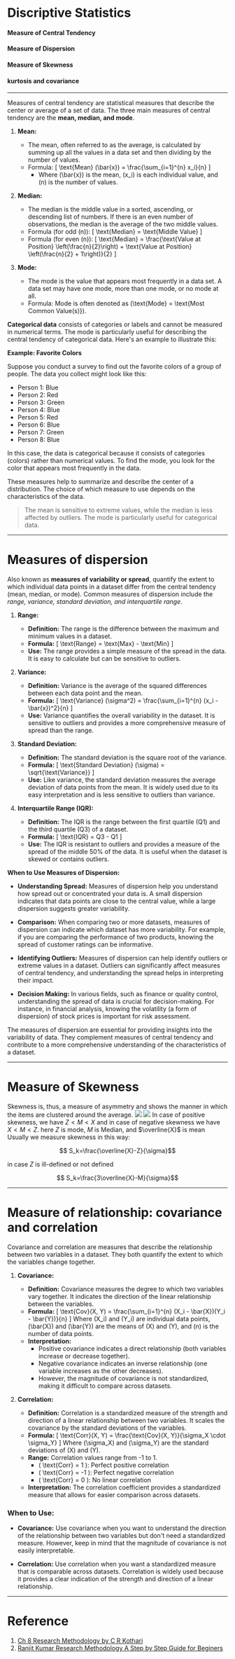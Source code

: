 
# Discriptive Statistics

#### Measure of Central Tendency
#### Measure of Dispersion
#### Measure of Skewness
#### kurtosis and covariance


---
Measures of central tendency are statistical measures that describe the center or average of a set of data. The three main measures of central tendency are the **mean, median, and mode**. 

1. **Mean:**
   - The mean, often referred to as the average, is calculated by summing up all the values in a data set and then dividing by the number of values.
   - Formula: \[ \text{Mean} (\bar{x}) = \frac{\sum_{i=1}^{n} x_i}{n} \]
     - Where \(\bar{x}\) is the mean, \(x_i\) is each individual value, and \(n\) is the number of values.

2. **Median:**
   - The median is the middle value in a sorted, ascending, or descending list of numbers. If there is an even number of observations, the median is the average of the two middle values.
   - Formula (for odd \(n\)): \[ \text{Median} = \text{Middle Value} \]
   - Formula (for even \(n\)): \[ \text{Median} = \frac{\text{Value at Position} \left(\frac{n}{2}\right) + \text{Value at Position} \left(\frac{n}{2} + 1\right)}{2} \]

3. **Mode:**
   - The mode is the value that appears most frequently in a data set. A data set may have one mode, more than one mode, or no mode at all.
   - Formula: Mode is often denoted as \(\text{Mode} = \text{Most Common Value(s)}\).

**Categorical data** consists of categories or labels and cannot be measured in numerical terms. The mode is particularly useful for describing the central tendency of categorical data. Here's an example to illustrate this:

**Example: Favorite Colors**

Suppose you conduct a survey to find out the favorite colors of a group of people. The data you collect might look like this:

- Person 1: Blue
- Person 2: Red
- Person 3: Green
- Person 4: Blue
- Person 5: Red
- Person 6: Blue
- Person 7: Green
- Person 8: Blue

In this case, the data is categorical because it consists of categories (colors) rather than numerical values. To find the mode, you look for the color that appears most frequently in the data.

These measures help to summarize and describe the center of a distribution. The choice of which measure to use depends on the characteristics of the data. 
> The mean is sensitive to extreme values, while the median is less affected by outliers. 
> The mode is particularly useful for categorical data.

---
# Measures of dispersion
Also known as **measures of variability or spread**, quantify the extent to which individual data points in a dataset differ from the central tendency (mean, median, or mode). Common measures of dispersion include the *range, variance, standard deviation, and interquartile range*. 

1. **Range:**
   - **Definition:** The range is the difference between the maximum and minimum values in a dataset.
   - **Formula:** \[ \text{Range} = \text{Max} - \text{Min} \]
   - **Use:** The range provides a simple measure of the spread in the data. It is easy to calculate but can be sensitive to outliers.

2. **Variance:**
   - **Definition:** Variance is the average of the squared differences between each data point and the mean.
   - **Formula:** \[ \text{Variance} (\sigma^2) = \frac{\sum_{i=1}^{n} (x_i - \bar{x})^2}{n} \]
   - **Use:** Variance quantifies the overall variability in the dataset. It is sensitive to outliers and provides a more comprehensive measure of spread than the range.

3. **Standard Deviation:**
   - **Definition:** The standard deviation is the square root of the variance.
   - **Formula:** \[ \text{Standard Deviation} (\sigma) = \sqrt{\text{Variance}} \]
   - **Use:** Like variance, the standard deviation measures the average deviation of data points from the mean. It is widely used due to its easy interpretation and is less sensitive to outliers than variance.

4. **Interquartile Range (IQR):**
   - **Definition:** The IQR is the range between the first quartile (Q1) and the third quartile (Q3) of a dataset.
   - **Formula:** \[ \text{IQR} = Q3 - Q1 \]
   - **Use:** The IQR is resistant to outliers and provides a measure of the spread of the middle 50% of the data. It is useful when the dataset is skewed or contains outliers.

**When to Use Measures of Dispersion:**
- **Understanding Spread:** Measures of dispersion help you understand how spread out or concentrated your data is. A small dispersion indicates that data points are close to the central value, while a large dispersion suggests greater variability.
  
- **Comparison:** When comparing two or more datasets, measures of dispersion can indicate which dataset has more variability. For example, if you are comparing the performance of two products, knowing the spread of customer ratings can be informative.

- **Identifying Outliers:** Measures of dispersion can help identify outliers or extreme values in a dataset. Outliers can significantly affect measures of central tendency, and understanding the spread helps in interpreting their impact.

- **Decision Making:** In various fields, such as finance or quality control, understanding the spread of data is crucial for decision-making. For instance, in financial analysis, knowing the volatility (a form of dispersion) of stock prices is important for risk assessment.

The measures of dispersion are essential for providing insights into the variability of data. They complement measures of central tendency and contribute to a more comprehensive understanding of the characteristics of a dataset.



---
# Measure of Skewness
Skewness is, thus, a measure of asymmetry and shows the manner in which the items are clustered
around the average.
![](./L012_01.png)
![](./L012_02.png)
In case of positive skewness, we have $Z < M < X$ and in case of negative skewness we have $X < M < Z$. here $Z$ is mode, $M$ is Median, and $\overline{X}$ is mean
Usually we measure skewness in this way:

$$ S_k=\frac{\overline{X}-Z}{\sigma}$$

in case $Z$ is ill-defined or not defined

$$ S_k=\frac{3\overline{X}-M}{\sigma}$$

---
# Measure of relationship: covariance and correlation

Covariance and correlation are measures that describe the relationship between two variables in a dataset. They both quantify the extent to which the variables change together.

1. **Covariance:**
   - **Definition:** Covariance measures the degree to which two variables vary together. It indicates the direction of the linear relationship between the variables.
   - **Formula:** 
     \[ \text{Cov}(X, Y) = \frac{\sum_{i=1}^{n} (X_i - \bar{X})(Y_i - \bar{Y})}{n} \]
     Where \(X_i\) and \(Y_i\) are individual data points, \(\bar{X}\) and \(\bar{Y}\) are the means of \(X\) and \(Y\), and \(n\) is the number of data points.
   - **Interpretation:** 
     - Positive covariance indicates a direct relationship (both variables increase or decrease together).
     - Negative covariance indicates an inverse relationship (one variable increases as the other decreases).
     - However, the magnitude of covariance is not standardized, making it difficult to compare across datasets.

2. **Correlation:**
   - **Definition:** Correlation is a standardized measure of the strength and direction of a linear relationship between two variables. It scales the covariance by the standard deviations of the variables.
   - **Formula:** 
     \[ \text{Corr}(X, Y) = \frac{\text{Cov}(X, Y)}{\sigma_X \cdot \sigma_Y} \]
     Where \(\sigma_X\) and \(\sigma_Y\) are the standard deviations of \(X\) and \(Y\).
   - **Range:** Correlation values range from -1 to 1.
     - \( \text{Corr} = 1 \): Perfect positive correlation
     - \( \text{Corr} = -1 \): Perfect negative correlation
     - \( \text{Corr} = 0 \): No linear correlation
   - **Interpretation:** The correlation coefficient provides a standardized measure that allows for easier comparison across datasets.

### When to Use:
- **Covariance:** Use covariance when you want to understand the direction of the relationship between two variables but don't need a standardized measure. However, keep in mind that the magnitude of covariance is not easily interpretable.
  
- **Correlation:** Use correlation when you want a standardized measure that is comparable across datasets. Correlation is widely used because it provides a clear indication of the strength and direction of a linear relationship.






---


# Reference


1. [Ch 8 Research Methodology by C R Kothari](https://www.academia.edu/43821533/Research_Methodology_by_C_R_Kothari)
1. [Ranjit Kumar Research Methodology A Step by Step Guide for Beginers](https://www.academia.edu/33999877/Ranjit_Kumar_Research_Methodology_A_Step_by_Step_G)



